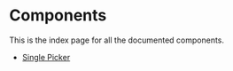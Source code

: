 # Components

This is the index page for all the documented components.

- [Single Picker](single-picker)